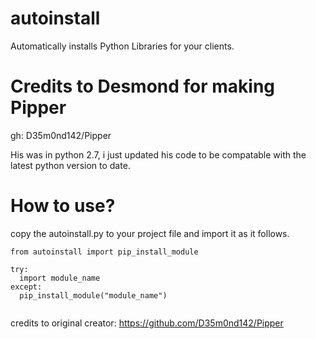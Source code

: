 # autoinstall
Automatically installs Python Libraries for your clients.

# Credits to Desmond for making Pipper
gh: D35m0nd142/Pipper

His was in python 2.7, i just updated his code to be compatable with the latest python version to date. 

# How to use?
copy the autoinstall.py to your project file and import it as it follows. 

```
from autoinstall import pip_install_module

try:
  import module_name
except:
  pip_install_module("module_name")
  
```

credits to original creator:
https://github.com/D35m0nd142/Pipper
